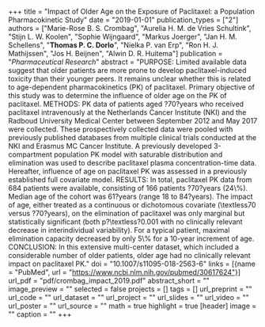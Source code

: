 +++
title = "Impact of Older Age on the Exposure of Paclitaxel: a Population Pharmacokinetic Study"
date = "2019-01-01"
publication_types = ["2"]
authors = ["Marie-Rose B. S. Crombag", "Aurelia H. M. de Vries Schultink", "Stijn L. W. Koolen", "Sophie Wijngaard", "Markus Joerger", "Jan H. M. Schellens", "**Thomas P. C. Dorlo**", "Nielka P. van Erp", "Ron H. J. Mathijssen", "Jos H. Beijnen", "Alwin D. R. Huitema"]
publication = "_Pharmaceutical Research_"
abstract = "PURPOSE: Limited available data suggest that older patients are more prone to develop paclitaxel-induced toxicity than their younger peers. It remains unclear whether this is related to age-dependent pharmacokinetics (PK) of paclitaxel. Primary objective of this study was to determine the influence of older age on the PK of paclitaxel. METHODS: PK data of patients aged ?70?years who received paclitaxel intravenously at the Netherlands Cancer Institute (NKI) and the Radboud University Medical Center between September 2012 and May 2017 were collected. These prospectively collected data were pooled with previously published databases from multiple clinical trials conducted at the NKI and Erasmus MC Cancer Institute. A previously developed 3-compartment population PK model with saturable distribution and elimination was used to describe paclitaxel plasma concentration-time data. Hereafter, influence of age on paclitaxel PK was assessed in a previously established full covariate model. RESULTS: In total, paclitaxel PK data from 684 patients were available, consisting of 166 patients ?70?years (24\\%). Median age of the cohort was 61?years (range 18 to 84?years). The impact of age, either treated as a continuous or dichotomous covariate (\\textless70 versus ?70?years), on the elimination of paclitaxel was only marginal but statistically significant (both p?\\textless?0.001 with no clinically relevant decrease in interindividual variability). For a typical patient, maximal elimination capacity decreased by only 5\\% for a 10-year increment of age. CONCLUSION: In this extensive multi-center dataset, which included a considerable number of older patients, older age had no clinically relevant impact on paclitaxel PK."
doi = "10.1007/s11095-018-2563-6"
links = [{name = "PubMed", url = "https://www.ncbi.nlm.nih.gov/pubmed/30617624"}]
url_pdf = "pdf/crombag_impact_2019.pdf"
abstract_short = ""
image_preview = ""
selected = false
projects = []
tags = []
url_preprint = ""
url_code = ""
url_dataset = ""
url_project = ""
url_slides = ""
url_video = ""
url_poster = ""
url_source = ""
math = true
highlight = true
[header]
image = ""
caption = ""
+++
